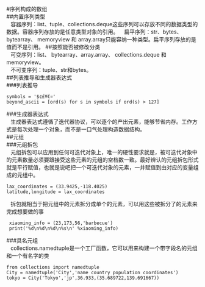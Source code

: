 #序列构成的数组  
##内置序列类型  
&ensp;  容器序列：list、tuple、collections.deque这些序列可以存放不同的数据类型的数据。容器序列存放的是任意类型对象的引用。
&ensp;  扁平序列：str、bytes、bytearray、 memoryview 和 array.array只能容纳一种类型。扁平序列存放的是值而不是引用。
##按照能否被修改分类  
&ensp;  可变序列：list、 bytearray、array.array、 collections.deque 和memoryview。  
&ensp;  不可变序列：tuple、str和bytes。  
##列表推导和生成器表达式  
###列表推导  
```  
symbols = '$¢£¥€¤'
beyond_ascii = [ord(s) for s in symbols if ord(s) > 127]  
```  
###生成器表达式  
&ensp;  生成器表达式遵循了迭代器协议，可以逐个的产出元素，能够节省内存。工作方式是每次处理一个对象，而不是一口气处理构造数据结构。  
##元组  
###元组拆包  
&ensp;  元组拆包可以应用到任何可迭代对象上，唯一的硬性要求就是，被可迭代对象中的元素数量必须要跟接受这些元素的元组的空档数一致。最好辨认的元组拆包形式就是平行赋值，也就是说吧把一个可迭代对象的元素，一并赋值到由对应的变量组成的元组中。  
```  
lax_coordinates = (33.9425,-118.4025)
latitude,longitude = lax_coordinates  
```  
&ensp;  拆包就相当于把元组中的元素拆分成单个的元素，可以用这些被拆分了的元素来完成想要做的事  
```  
 xiaoming_info = (23,173,56,'barbecue')  
 print('%d\n%d\n%d\n%s\n' %xiaoming_info)  
```  
###具名元组  
&ensp;  collections.namedtuple是一个工厂函数，它可以用来构建一个带字段名的元组和一个有名字的类  
```  
from collections import namedtuple
City = namedtuple('City','name country population coordinates')
tokyo = City('Tokyo','jp',36.933,(35.689722,139.691667))  
````  

